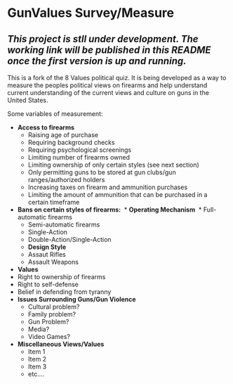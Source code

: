 # GunValues Survey/Measure

## *This project is stll under development. The working link will be published in this README once the first version is up and running.*

This is a fork of the 8 Values political quiz. It is being developed as a way to measure the peoples political views on firearms and help understand current understanding of the current views and culture on guns in the United States. 

Some variables of measurement:

* **Access to firearms**
  * Raising age of purchase
  * Requiring background checks
  * Requiring psychological screenings
  * Limiting number of firearms owned
  * Limiting ownership of only certain styles (see next section)
  * Only permitting guns to be stored at gun clubs/gun ranges/authorized holders
  * Increasing taxes on firearm and ammunition purchases
  * Limiting the amount of ammunition that can be purchased in a certain timeframe
* **Bans on certain styles of firearms:**
  * **Operating Mechanism**
  * Full-automatic firearms
  * Semi-automatic firearms
  * Single-Action
  * Double-Action/Single-Action
  * **Design Style**
  * Assaut Rifles
  * Assault Weapons
 * **Values**
  * Right to ownership of firearms
  * Right to self-defense
  * Belief in defending from tyranny 
* **Issues Surrounding Guns/Gun Violence**
  * Cultural problem?
  * Family problem?
  * Gun Problem?
  * Media?
  * Video Games?
* **Miscellaneous Views/Values**
  * Item 1
  * Item 2
  * Item 3
  * etc....
